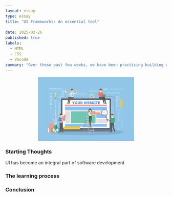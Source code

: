 ```yaml
---
layout: essay
type: essay
title: "UI Frameworks: An essential tool"

date: 2025-02-26
published: true
labels:
  - HTML
  - CSS
  - VScode
summary: "Over these past few weeks, we have been practicing building websites using HTML and CSS"
---
```


<div style="display: flex; justify-content: center; align-items: center;">
<img src="/img/image.png" alt="Coding Standards" style="display: block; margin: auto; width: 300px; heigt: auto">
  
</div>

### Starting Thoughts
<p> UI has become an integral part of software development </p>

### The learning process

### Conclusion
<p> </p>
